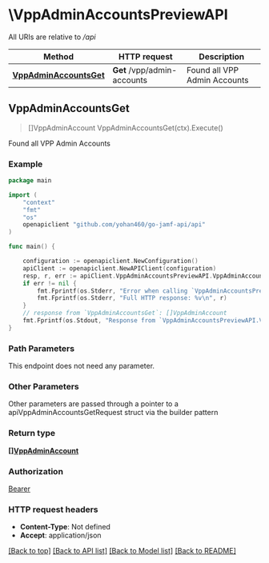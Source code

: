 # \VppAdminAccountsPreviewAPI

All URIs are relative to */api*

Method | HTTP request | Description
------------- | ------------- | -------------
[**VppAdminAccountsGet**](VppAdminAccountsPreviewAPI.md#VppAdminAccountsGet) | **Get** /vpp/admin-accounts | Found all VPP Admin Accounts 



## VppAdminAccountsGet

> []VppAdminAccount VppAdminAccountsGet(ctx).Execute()

Found all VPP Admin Accounts 



### Example

```go
package main

import (
    "context"
    "fmt"
    "os"
    openapiclient "github.com/yohan460/go-jamf-api/api"
)

func main() {

    configuration := openapiclient.NewConfiguration()
    apiClient := openapiclient.NewAPIClient(configuration)
    resp, r, err := apiClient.VppAdminAccountsPreviewAPI.VppAdminAccountsGet(context.Background()).Execute()
    if err != nil {
        fmt.Fprintf(os.Stderr, "Error when calling `VppAdminAccountsPreviewAPI.VppAdminAccountsGet``: %v\n", err)
        fmt.Fprintf(os.Stderr, "Full HTTP response: %v\n", r)
    }
    // response from `VppAdminAccountsGet`: []VppAdminAccount
    fmt.Fprintf(os.Stdout, "Response from `VppAdminAccountsPreviewAPI.VppAdminAccountsGet`: %v\n", resp)
}
```

### Path Parameters

This endpoint does not need any parameter.

### Other Parameters

Other parameters are passed through a pointer to a apiVppAdminAccountsGetRequest struct via the builder pattern


### Return type

[**[]VppAdminAccount**](VppAdminAccount.md)

### Authorization

[Bearer](../README.md#Bearer)

### HTTP request headers

- **Content-Type**: Not defined
- **Accept**: application/json

[[Back to top]](#) [[Back to API list]](../README.md#documentation-for-api-endpoints)
[[Back to Model list]](../README.md#documentation-for-models)
[[Back to README]](../README.md)


